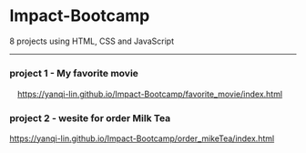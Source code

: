 # Impact-Bootcamp
8 projects using HTML, CSS and JavaScript
***
### project 1 - My favorite movie
　<https://yanqi-lin.github.io/Impact-Bootcamp/favorite_movie/index.html>

### project 2 - wesite for order Milk Tea
<https://yanqi-lin.github.io/Impact-Bootcamp/order_mikeTea/index.html>

